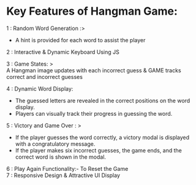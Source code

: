 # Key Features of Hangman Game: 

1 : Random Word Generation :>
- A hint is provided for each word to assist the player  <br>

2 : Interactive & Dynamic Keyboard Using JS <br>

3 : Game States: >  <br>
  A Hangman image updates with each incorrect guess & GAME tracks correct and incorrect guesses <br>

4 : Dynamic Word Display: 
   - The guessed letters are revealed in the correct positions on the word display.
   - Players can visually track their progress in guessing the word.

5 : Victory and Game Over : > 
   - If the player guesses the word correctly, a victory modal is displayed with a congratulatory message. <br>
   - If the player makes six incorrect guesses, the game ends, and the correct word is shown in the modal. <br> 

6 : Play Again Functionality:-  To Reset the Game <br> 
7 : Responsive Design & Attractive UI Display
